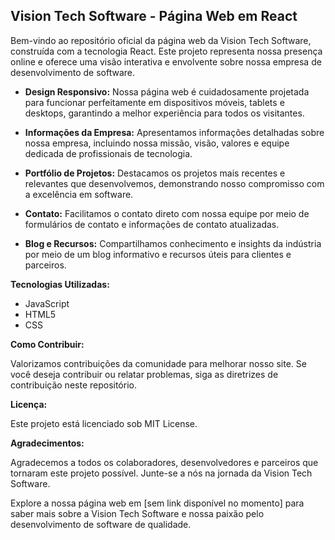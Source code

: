 ## Vision Tech Software - Página Web em React

Bem-vindo ao repositório oficial da página web da Vision Tech Software, construída com a tecnologia React. Este projeto representa nossa presença online e oferece uma visão interativa e envolvente sobre nossa empresa de desenvolvimento de software.

- **Design Responsivo:** Nossa página web é cuidadosamente projetada para funcionar perfeitamente em dispositivos móveis, tablets e desktops, garantindo a melhor experiência para todos os visitantes.

- **Informações da Empresa:** Apresentamos informações detalhadas sobre nossa empresa, incluindo nossa missão, visão, valores e equipe dedicada de profissionais de tecnologia.

- **Portfólio de Projetos:** Destacamos os projetos mais recentes e relevantes que desenvolvemos, demonstrando nosso compromisso com a excelência em software.

- **Contato:** Facilitamos o contato direto com nossa equipe por meio de formulários de contato e informações de contato atualizadas.

- **Blog e Recursos:** Compartilhamos conhecimento e insights da indústria por meio de um blog informativo e recursos úteis para clientes e parceiros.

**Tecnologias Utilizadas:**

- JavaScript
- HTML5
- CSS

**Como Contribuir:**

Valorizamos contribuições da comunidade para melhorar nosso site. Se você deseja contribuir ou relatar problemas, siga as diretrizes de contribuição neste repositório.

**Licença:**

Este projeto está licenciado sob MIT License.

**Agradecimentos:**

Agradecemos a todos os colaboradores, desenvolvedores e parceiros que tornaram este projeto possível. Junte-se a nós na jornada da Vision Tech Software.

Explore a nossa página web em [sem link disponível no momento] para saber mais sobre a Vision Tech Software e nossa paixão pelo desenvolvimento de software de qualidade.


